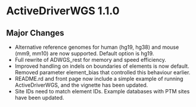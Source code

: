 # ActiveDriverWGS 1.1.0

## Major Changes

* Alternative reference genomes for human (hg19, hg38) and mouse (mm9, mm10) are now supported. Default option is hg19.
* Full rewrite of ADWGS_rest for memory and speed efficiency.
* Improved handling on indels on boundaries of elements is now default. Removed parameter element_bias that controlled this behaviour earlier. 
* README.rd and front page now include a simple example of running ActiveDriverWGS, and the vignette has been updated.
* Site IDs need to match element IDs. Example databases with PTM sites have been updated. 